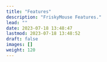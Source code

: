 ```yaml
---
title: "Features"
description: "FriskyMouse Features."
lead: ""
date: 2023-07-18 13:48:47
lastmod: 2023-07-18 13:48:52
draft: false
images: []
weight: 120
---
```

